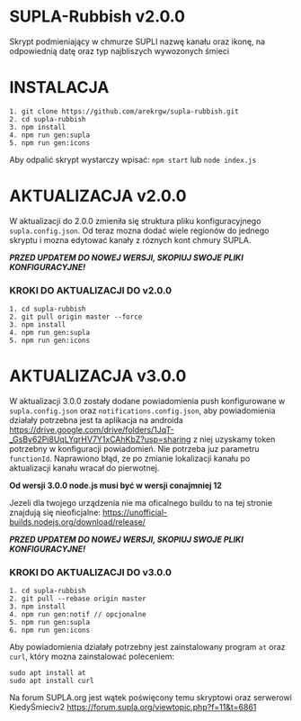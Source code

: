 # SUPLA-Rubbish v2.0.0

Skrypt podmieniający w chmurze SUPLI nazwę kanału oraz ikonę, na odpowiednią datę oraz typ najbliszych wywozonych śmieci

# INSTALACJA

```shell
1. git clone https://github.com/arekrgw/supla-rubbish.git
2. cd supla-rubbish
3. npm install
4. npm run gen:supla
5. npm run gen:icons
```
Aby odpalić skrypt wystarczy wpisać: `npm start` lub `node index.js`

# AKTUALIZACJA v2.0.0

W aktualizacji do 2.0.0 zmieniła się struktura pliku konfiguracyjnego `supla.config.json`. Od teraz mozna dodać wiele regionów do jednego skryptu i mozna edytować kanały z róznych kont chmury SUPLA.

***PRZED UPDATEM DO NOWEJ WERSJI, SKOPIUJ SWOJE PLIKI KONFIGURACYJNE!***

### KROKI DO AKTUALIZACJI DO v2.0.0
```
1. cd supla-rubbish
2. git pull origin master --force
3. npm install
4. npm run gen:supla
5. npm run gen:icons
```

# AKTUALIZACJA v3.0.0

W aktualizacji 3.0.0 zostały dodane powiadomienia push konfigurowane w `supla.config.json` oraz `notifications.config.json`, aby powiadomienia działały potrzebna jest ta aplikacja na androida https://drive.google.com/drive/folders/1JqT-_GsBy62Pi8UqLYqrHV7Y1xCAhKbZ?usp=sharing z niej uzyskamy token potrzebny w konfiguracji powiadomień. Nie potrzeba juz parametru `functionId`. Naprawiono błąd, ze po zmianie lokalizacji kanału po aktualizacji kanału wracał do pierwotnej.

**Od wersji 3.0.0 node.js musi być w wersji conajmniej 12**

Jezeli dla twojego urządzenia nie ma oficalnego buildu to na tej stronie znajdują się nieoficjalne: https://unofficial-builds.nodejs.org/download/release/

***PRZED UPDATEM DO NOWEJ WERSJI, SKOPIUJ SWOJE PLIKI KONFIGURACYJNE!***

### KROKI DO AKTUALIZACJI DO v3.0.0
```
1. cd supla-rubbish
2. git pull --rebase origin master
3. npm install
4. npm run gen:notif // opcjonalne
5. npm run gen:supla
6. npm run gen:icons
```

Aby powiadomienia działały potrzebny jest zainstalowany program `at` oraz `curl`, który mozna zainstalować poleceniem:
```
sudo apt install at
sudo apt install curl
```

Na forum SUPLA.org jest wątek poświęcony temu skryptowi oraz serwerowi KiedyŚmieciv2 https://forum.supla.org/viewtopic.php?f=11&t=6861